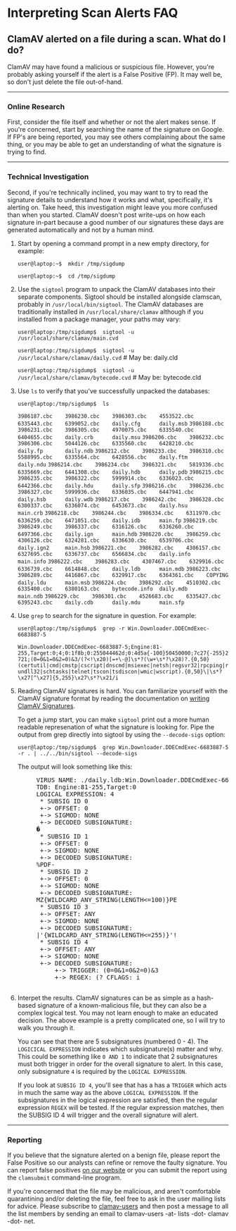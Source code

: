 # Interpreting Scan Alerts FAQ

## ClamAV alerted on a file during a scan.  What do I do?

ClamAV may have found a malicious or suspicious file. However, you're probably asking yourself if the alert is a False Positive (FP). It may well be, so don't just delete the file out-of-hand.

---

### Online Research

First, consider the file itself and whether or not the alert makes sense. If you're concerned, start by searching the name of the signature on Google. If FP's are being reported, you may see others complaining about the same thing, or you may be able to get an understanding of what the signature is trying to find.

---

### Technical Investigation

Second, if you're technically inclined, you may want to try to read the signature details to understand how it works and what, specifically, it's alerting on. Take heed, this investigation might leave you more confused than when you started. ClamAV doesn't post write-ups on how each signature in-part because a good number of our signatures these days are generated automatically and not by a human mind.

1. Start by opening a command prompt in a new empty directory, for example:

    `user@laptop:~$  mkdir /tmp/sigdump`

    `user@laptop:~$  cd /tmp/sigdump`

2. Use the `sigtool` program to unpack the ClamAV databases into their separate components.  Sigtool should be installed alongside clamscan, probably in `/usr/local/bin/sigtool`.  The ClamAV databases are traditionally installed in `/usr/local/share/clamav` although if you installed from a package manager, your paths may vary:

    `user@laptop:/tmp/sigdump$  sigtool -u /usr/local/share/clamav/main.cvd`

    `user@laptop:/tmp/sigdump$  sigtool -u /usr/local/share/clamav/daily.cvd`        # May be: daily.cld

    `user@laptop:/tmp/sigdump$  sigtool -u /usr/local/share/clamav/bytecode.cvd`     # May be: bytecode.cld

3. Use `ls` to verify that you've successfully unpacked the databases:

    `user@laptop:/tmp/sigdump$  ls`

    `3986187.cbc    3986230.cbc    3986303.cbc    4553522.cbc    6335443.cbc    6399052.cbc    daily.cfg      daily.msb`
    `3986188.cbc    3986231.cbc    3986305.cbc    4970075.cbc    6335540.cbc    6404655.cbc    daily.crb      daily.msu`
    `3986206.cbc    3986232.cbc    3986306.cbc    5044126.cbc    6335560.cbc    6428210.cbc    daily.fp       daily.ndb`
    `3986212.cbc    3986233.cbc    3986310.cbc    5588995.cbc    6335564.cbc    6428556.cbc    daily.ftm      daily.ndu`
    `3986214.cbc    3986234.cbc    3986321.cbc    5819336.cbc    6335669.cbc    6441308.cbc    daily.hdb      daily.pdb`
    `3986215.cbc    3986235.cbc    3986322.cbc    5999914.cbc    6336023.cbc    6442366.cbc    daily.hdu      daily.sfp`
    `3986216.cbc    3986236.cbc    3986327.cbc    5999936.cbc    6336035.cbc    6447941.cbc    daily.hsb      daily.wdb`
    `3986217.cbc    3986242.cbc    3986328.cbc    6300337.cbc    6336074.cbc    6453673.cbc    daily.hsu      main.crb`
    `3986218.cbc    3986244.cbc    3986334.cbc    6311970.cbc    6336259.cbc    6471051.cbc    daily.idb      main.fp`
    `3986219.cbc    3986249.cbc    3986337.cbc    6316126.cbc    6336260.cbc    6497366.cbc    daily.ign      main.hdb`
    `3986220.cbc    3986259.cbc    4306126.cbc    6324281.cbc    6336630.cbc    6539706.cbc    daily.ign2     main.hsb`
    `3986221.cbc    3986282.cbc    4306157.cbc    6327695.cbc    6336737.cbc    6566834.cbc    daily.info     main.info`
    `3986222.cbc    3986283.cbc    4307467.cbc    6329916.cbc    6336739.cbc    6614848.cbc    daily.ldb      main.mdb`
    `3986223.cbc    3986289.cbc    4416867.cbc    6329917.cbc    6364361.cbc    COPYING        daily.ldu      main.msb`
    `3986224.cbc    3986292.cbc    4510302.cbc    6335400.cbc    6380163.cbc    bytecode.info  daily.mdb      main.ndb`
    `3986229.cbc    3986301.cbc    4526683.cbc    6335427.cbc    6395243.cbc    daily.cdb      daily.mdu      main.sfp`

4. Use `grep` to search for the signature in question.  For example:

    `user@laptop:/tmp/sigdump$  grep -r Win.Downloader.DDECmdExec-6683887-5`

    `Win.Downloader.DDECmdExec-6683887-5;Engine:81-255,Target:0;4;0:1f8b;0:255044462d;0:4d5a{-100}50450000;7c27{-255}2721;(0=0&1=0&2=0)&3/(?<!\x20)[=+\-@]\s*?(\w+\s*?\x28)?.{0,50}(certutil|cmd|cmstp|cscript|dnscmd|msiexec|netsh|regsvr32|rpcping|rundll32|schtasks|telnet|tscon|tsdiscon|wmic|wscript).{0,50}\|\s*?\x27[^\x27]{5,255}\x27\s*?\x21/i`

5. Reading ClamAV signatures is hard. You can familiarize yourself with the ClamAV signature format by reading the documentation on [writing ClamAV Signatures](https://github.com/Cisco-Talos/clamav-devel/blob/dev/0.101/docs/UserManual/Signatures.md#introduction). 

   To get a jump start, you can make `sigtool` print out a more human readable represenation of what the signature is looking for. Pipe the output from grep directly into sigtool by using the `--decode-sigs` option:

    `user@laptop:/tmp/sigdump$  grep Win.Downloader.DDECmdExec-6683887-5 -r . | ../../bin/sigtool --decode-sigs`

   The output will look something like this:

    <pre>
        VIRUS NAME: ./daily.ldb:Win.Downloader.DDECmdExec-6683887-5
        TDB: Engine:81-255,Target:0
        LOGICAL EXPRESSION: 4
         * SUBSIG ID 0
         +-> OFFSET: 0
         +-> SIGMOD: NONE
         +-> DECODED SUBSIGNATURE:
        �
         * SUBSIG ID 1
         +-> OFFSET: 0
         +-> SIGMOD: NONE
         +-> DECODED SUBSIGNATURE:
        %PDF-
         * SUBSIG ID 2
         +-> OFFSET: 0
         +-> SIGMOD: NONE
         +-> DECODED SUBSIGNATURE:
        MZ{WILDCARD_ANY_STRING(LENGTH<=100)}PE
         * SUBSIG ID 3
         +-> OFFSET: ANY
         +-> SIGMOD: NONE
         +-> DECODED SUBSIGNATURE:
        |'{WILDCARD_ANY_STRING(LENGTH<=255)}'!
         * SUBSIG ID 4
         +-> OFFSET: ANY
         +-> SIGMOD: NONE
         +-> DECODED SUBSIGNATURE:
             +-> TRIGGER: (0=0&1=0&2=0)&3
             +-> REGEX: (?<!\x20)[=+\-@]\s*?(\w+\s*?\x28)?.{0,50}(certutil|cmd|cmstp|cscript|dnscmd|msiexec|netsh|regsvr32|rpcping|rundll32|schtasks|telnet|tscon|`tsdiscon|wmic|wscript).{0,50}\|\s*?\x27[^\x27]{5,255}\x27\s*?\x21
             +-> CFLAGS: i
    </pre>

6. Interpet the results. ClamAV signatures can be as simple as a hash-based signature of a known-malicious file, but they can also be a complex logical test. You may not learn enough to make an educated decision. The above example is a pretty complicated one, so I will try to walk you through it.

   You can see that there are 5 subsignatures (numbered 0 - 4). The `LOGICICAL EXPRESSION` indicates which subsignature(s) matter and why. This could be something like `0 AND 1` to indicate that 2 subsignatures must both trigger in order for the overall signature to alert. In this case, only subsignature `4` is required by the `LOGICAL EXPRESSION`.

   If you look at `SUBSIG ID 4`, you'll see that has a has a `TRIGGER` which acts in much the same way as the above `LOGICAL EXPRESSION`.  If the subsignatures in the logical expression are satisfied, then the regular expression `REGEX` will be tested. If the regular expression matches, then the SUBSIG ID 4 will trigger and the overall signature will alert.

---

### Reporting

If you believe that the signature alerted on a benign file, please report the False Positive so our analysts can refine or remove the faulty signature. You can report false positives [on our website](https://www.clamav.net/reports/fp) or you can submit the report using the `clamsubmit` command-line program.

If you're concerned that the file may be malicious, and aren't comfortable quarantining and/or deleting the file, feel free to ask in the user mailing lists for advice. Please subscribe to [clamav-users](http://lists.clamav.net/cgi-bin/mailman/listinfo/clamav-users) and then post a message to all the list members by sending an email to clamav-users -at- lists -dot- clamav -dot- net.
